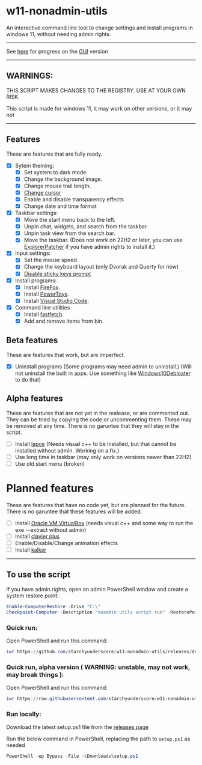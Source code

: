 # w11-nonadmin-utils

An interactive command line tool to change settings and install programs in windows 11, without needing admin rights.

---

See [here](https://github.com/starchyunderscore/w11-nonadmin-utils/blob/main/current/GUI-setup.ps1) for progress on the [GUI](https://theitbros.com/powershell-gui-for-scripts/) version

---

## WARNINGS:

THIS SCRIPT MAKES CHANGES TO THE REGISTRY. USE AT YOUR OWN RISK.

This script is made for windows 11, it may work on other versions, or it may not

---

## Features

These are features that are fully ready.

- [x] Sytem theming:
  - [x] Set system to dark mode.
  - [x] Change the background image.
  - [x] Change mouse trail length.
  - [x] [Change cursor](https://stackoverflow.com/a/60107014)
  - [x] Enable and disable transparency effects
  - [x] Change date and time format
- [x] Taskbar settings:
  - [x] Move the start menu back to the left.
  - [x] Unpin chat, widgets, and search from the taskbar.
  - [x] Unpin task view from the search bar.
  - [x] Move the taskbar. (Does not work on 22H2 or later, you can use [ExplorerPatcher](https://github.com/valinet/ExplorerPatcher/releases) if you have admin rights to install it.)

- [x] Input settings:
  - [x] Set the mouse speed.
  - [x] Change the keyboard layout (only Dvorak and Querty for now)
  - [x] [Disable sticky keys prompt](https://stackoverflow.com/questions/71854200/disable-shift-stickykey-shortcut)

- [x] Install programs:
  - [x] Install [FireFox](https://www.mozilla.org/en-US/firefox/new/).
  - [x] Install [PowerToys](https://github.com/microsoft/PowerToys).
  - [x] Install [Visual Studio Code](https://github.com/microsoft/vscode).

- [x] Command line utilities
  - [x] Install [fastfetch](https://github.com/LinusDierheimer/fastfetch).
  - [x] Add and remove items from bin.

## Beta features

These are features that work, but are imperfect.

- [x] Uninstall programs (Some programs may need admin to uninstall.) (Will not uninstall the built in apps. Use something like [Windows10Debloater](https://github.com/Sycnex/Windows10Debloater) to do that)

## Alpha features

These are features that are not yet in the realease, or are commented out.  They can be tried by copying the code or uncommenting them. These may be removed at any time. There is no garuntee that they will stay in the script.

- [ ] Install [lapce](https://github.com/lapce/lapce) (Needs visual c++ to be installed, but that cannot be installed without admin. Working on a fix.)
- [ ] Use long time in taskbar (may only work on versions newer than 22H2)
- [ ] Use old start menu (broken)

# Planned features

These are features that have no code yet, but are planned for the future. There is no garuntee that these features will be added.

- [ ] Install [Oracle VM VirtualBox](https://www.virtualbox.org/) (needs visual c++ and some way to run the exe --extract without admin)
- [ ] Install [clavier plus](https://github.com/guilryder/clavier-plus)
- [ ] Enable/Disable/Change animation effects
- [ ] Install [kalker](https://github.com/PaddiM8/kalker)

---

## To use the script

If you have admin rights, open an admin PowerShell window and create a system restore point:

```PowerShell
Enable-ComputerRestore -Drive "C:\"
Checkpoint-Computer -Description "noadmin utils script run" -RestorePointType "MODIFY_SETTINGS"
```

### Quick run:

Open PowerShell and run this command: 

```PowerShell
iwr https://github.com/starchyunderscore/w11-nonadmin-utils/releases/download/00.01.11/setup.ps1 | iex
```

### Quick run, alpha version ( WARNING: unstable, may not work, may break things ):

Open PowerShell and run this command:

```PowerShell
iwr https://raw.githubusercontent.com/starchyunderscore/w11-nonadmin-utils/main/current/setup.ps1 | iex
```

### Run locally:

Download the latest setup.ps1 file from the [releases page](https://github.com/starchyunderscore/w11-nonadmin-utils/releases/latest)

Run the below command in PowerShell, replacing the path to `setup.ps1` as needed

```PowerShell
PowerShell -ep Bypass -File ~\Downloads\setup.ps1
```
